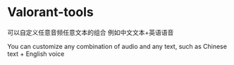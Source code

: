 # Valorant-tools
可以自定义任意音频任意文本的组合 例如中文文本+英语语音

You can customize any combination of audio and any text, such as Chinese text + English voice
